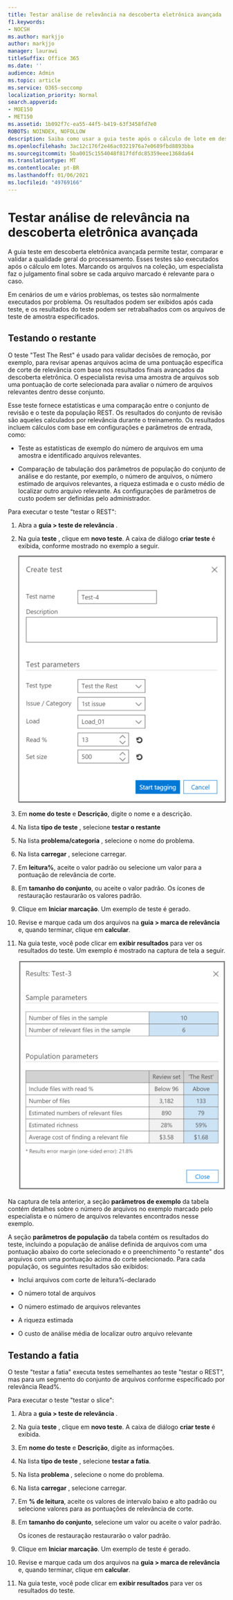 ```yaml
---
title: Testar análise de relevância na descoberta eletrônica avançada
f1.keywords:
- NOCSH
ms.author: markjjo
author: markjjo
manager: laurawi
titleSuffix: Office 365
ms.date: ''
audience: Admin
ms.topic: article
ms.service: O365-seccomp
localization_priority: Normal
search.appverid:
- MOE150
- MET150
ms.assetid: 1b092f7c-ea55-44f5-b419-63f3458fd7e0
ROBOTS: NOINDEX, NOFOLLOW
description: Saiba como usar a guia teste após o cálculo de lote em descoberta eletrônica avançada para testar, comparar e validar a qualidade geral do processamento.
ms.openlocfilehash: 3ac12c176f2e46ac0321976a7e0689fbd8893bba
ms.sourcegitcommit: 5ba0015c1554048f817fdfdc85359eee1368da64
ms.translationtype: MT
ms.contentlocale: pt-BR
ms.lasthandoff: 01/06/2021
ms.locfileid: "49769166"
---
```

# <a name="test-relevance-analysis-in-advanced-ediscovery"></a>Testar análise de relevância na descoberta eletrônica avançada
  
A guia teste em descoberta eletrônica avançada permite testar, comparar e validar a qualidade geral do processamento. Esses testes são executados após o cálculo em lotes. Marcando os arquivos na coleção, um especialista faz o julgamento final sobre se cada arquivo marcado é relevante para o caso.
  
Em cenários de um e vários problemas, os testes são normalmente executados por problema. Os resultados podem ser exibidos após cada teste, e os resultados do teste podem ser retrabalhados com os arquivos de teste de amostra especificados.
  
## <a name="testing-the-rest"></a>Testando o restante

O teste "Test The Rest" é usado para validar decisões de remoção, por exemplo, para revisar apenas arquivos acima de uma pontuação específica de corte de relevância com base nos resultados finais avançados da descoberta eletrônica. O especialista revisa uma amostra de arquivos sob uma pontuação de corte selecionada para avaliar o número de arquivos relevantes dentro desse conjunto.
  
Esse teste fornece estatísticas e uma comparação entre o conjunto de revisão e o teste da população REST. Os resultados do conjunto de revisão são aqueles calculados por relevância durante o treinamento. Os resultados incluem cálculos com base em configurações e parâmetros de entrada, como:
  
- Teste as estatísticas de exemplo do número de arquivos em uma amostra e identificado arquivos relevantes.

- Comparação de tabulação dos parâmetros de população do conjunto de análise e do restante, por exemplo, o número de arquivos, o número estimado de arquivos relevantes, a riqueza estimada e o custo médio de localizar outro arquivo relevante. As configurações de parâmetros de custo podem ser definidas pelo administrador.

Para executar o teste "testar o REST":

1. Abra a **guia \> teste de relevância** .

2. Na guia **teste** , clique em **novo teste**. A caixa de diálogo **criar teste** é exibida, conforme mostrado no exemplo a seguir.

    ![Resultados de “Test the Rest” de relevância](../media/46e6898a-f929-4fd0-88d9-6f91d04b6ce2.png)
  
3. Em **nome do teste** e **Descrição**, digite o nome e a descrição.

4. Na lista **tipo de teste** , selecione **testar o restante**

5. Na lista **problema/categoria** , selecione o nome do problema.

6. Na lista **carregar** , selecione carregar. 

7. Em **leitura%**, aceite o valor padrão ou selecione um valor para a pontuação de relevância de corte. 

8. Em **tamanho do conjunto**, ou aceite o valor padrão. Os ícones de restauração restaurarão os valores padrão.

9. Clique em **Iniciar marcação**. Um exemplo de teste é gerado.

10. Revise e marque cada um dos arquivos na **guia \> marca de relevância** e, quando terminar, clique em **calcular**.

11. Na guia teste, você pode clicar em **exibir resultados** para ver os resultados do teste. Um exemplo é mostrado na captura de tela a seguir.

    ![Resultados do “Test the rest”](../media/b95744a9-047d-4c29-992d-04fa7e58e58a.png)
  
Na captura de tela anterior, a seção **parâmetros de exemplo** da tabela contém detalhes sobre o número de arquivos no exemplo marcado pelo especialista e o número de arquivos relevantes encontrados nesse exemplo.
  
A seção **parâmetros de população** da tabela contém os resultados do teste, incluindo a população de análise definida de arquivos com uma pontuação abaixo do corte selecionado e o preenchimento "o restante" dos arquivos com uma pontuação acima do corte selecionado. Para cada população, os seguintes resultados são exibidos:
  
- Inclui arquivos com corte de leitura%-declarado

- O número total de arquivos

- O número estimado de arquivos relevantes

- A riqueza estimada

- O custo de análise média de localizar outro arquivo relevante

## <a name="testing-the-slice"></a>Testando a fatia

O teste "testar a fatia" executa testes semelhantes ao teste "testar o REST", mas para um segmento do conjunto de arquivos conforme especificado por relevância Read%.

Para executar o teste "testar o slice":
  
1. Abra a **guia \> teste de relevância** .

2. Na guia **teste** , clique em **novo teste**. A caixa de diálogo **criar teste** é exibida.

3. Em **nome do teste** e **Descrição**, digite as informações.

4. Na lista **tipo de teste** , selecione **testar a fatia**.

5. Na lista **problema** , selecione o nome do problema.

6. Na lista **carregar** , selecione carregar.

7. Em **% de leitura**, aceite os valores de intervalo baixo e alto padrão ou selecione valores para as pontuações de relevância de corte.

8. Em **tamanho do conjunto**, selecione um valor ou aceite o valor padrão.

    Os ícones de restauração restaurarão o valor padrão.

9. Clique em **Iniciar marcação**. Um exemplo de teste é gerado.

10. Revise e marque cada um dos arquivos na **guia \> marca de relevância** e, quando terminar, clique em **calcular**.

11. Na guia teste, você pode clicar em **exibir resultados** para ver os resultados do teste.
